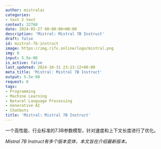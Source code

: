 ```yaml
---
author: mistralai
categories:
- text 2 text
context: 32768
date: 2024-05-27 00:00:00+00:00
description: 'Mistral: Mistral 7B Instruct'
draft: false
id: mistral-7b-instruct
image: https://img.rifx.online/logo/mistral.png
img: 0
input: 5.5e-08
is_active: false
last_updated: 2024-10-31 23:13:12+00:00
meta_title: 'Mistral: Mistral 7B Instruct'
output: 5.5e-08
request: 0
tags:
- Programming
- Machine Learning
- Natural Language Processing
- Generative AI
- Chatbots
title: 'Mistral: Mistral 7B Instruct'
---
```




一个高性能、行业标准的7.3B参数模型，针对速度和上下文长度进行了优化。

*Mistral 7B Instruct有多个版本变体，本文旨在介绍最新版本。*

